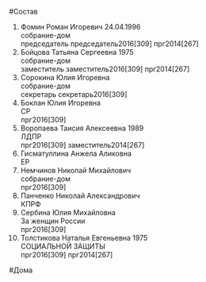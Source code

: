 #Состав  
1. Фомин Роман Игоревич 24.04.1996  
    собрание-дом  
    председатель председатель2016[309] прг2014[267]  
2. Бойцова Татьяна Сергеевна 1975  
    собрание-дом  
    заместитель заместитель2016[309] прг2014[267]  
3. Сорокина Юлия Игоревна  
    собрание-дом  
    секретарь секретарь2016[309]  
4. Боклан Юлия Игоревна  
    СР  
    прг2016[309]  
5. Воропаева Таисия Алексеевна 1989  
    ЛДПР  
    прг2016[309] заместитель2014[267]  
6. Гисматуллина Анжела Аликовна  
    ЕР  
7. Немчинов Николай Михайлович  
    собрание-дом  
    прг2016[309]  
8. Панченко Николай Александрович  
    КПРФ  
9. Сербина Юлия Михайловна  
    За женщин России  
    прг2016[309]  
10. Толстикова Наталья Евгеньевна 1975  
    СОЦИАЛЬНОЙ ЗАЩИТЫ  
    прг2016[309] прг2014[267]  
  
#Дома  
  
